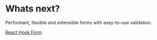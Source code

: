 # Whats next?

Performant, flexible and extensible forms with easy-to-use validation.

[React Hook Form](https://react-hook-form.com/)

